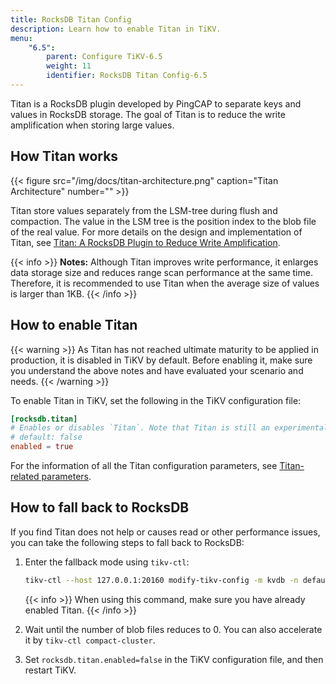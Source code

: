 ```yaml
---
title: RocksDB Titan Config
description: Learn how to enable Titan in TiKV.
menu:
    "6.5":
        parent: Configure TiKV-6.5
        weight: 11
        identifier: RocksDB Titan Config-6.5
---
```


Titan is a RocksDB plugin developed by PingCAP to separate keys and values in RocksDB storage. The goal of Titan is to reduce the write amplification when storing large values.

## How Titan works

{{< figure
    src="/img/docs/titan-architecture.png"
    caption="Titan Architecture"
    number="" >}}

Titan store values separately from the LSM-tree during flush and compaction. The value in the LSM tree is the position index to the blob file of the real value. For more details on the design and implementation of Titan, see [Titan: A RocksDB Plugin to Reduce Write Amplification](https://pingcap.com/blog/titan-storage-engine-design-and-implementation/).

{{< info >}}
**Notes:** Although Titan improves write performance, it enlarges data storage size and reduces range scan performance at the same time. Therefore, it is recommended to use Titan when the average size of values is larger than 1KB.
{{< /info >}}

## How to enable Titan

{{< warning >}}
As Titan has not reached ultimate maturity to be applied in production, it is disabled in TiKV by default. Before enabling it, make sure you understand the above notes and have evaluated your scenario and needs.
{{< /warning >}}

To enable Titan in TiKV, set the following in the TiKV configuration file:

```toml
[rocksdb.titan]
# Enables or disables `Titan`. Note that Titan is still an experimental feature.
# default: false
enabled = true
```

For the information of all the Titan configuration parameters, see [Titan-related parameters](../tikv-configuration-file/#rocksdbtitan).

## How to fall back to RocksDB

If you find Titan does not help or causes read or other performance issues, you can take the following steps to fall back to RocksDB:

1. Enter the fallback mode using `tikv-ctl`:

   ```bash
   tikv-ctl --host 127.0.0.1:20160 modify-tikv-config -m kvdb -n default.blob_run_mode -v "kFallback"
   ```

    {{< info >}}
When using this command, make sure you have already enabled Titan.
    {{< /info >}}

2. Wait until the number of blob files reduces to 0. You can also accelerate it by `tikv-ctl compact-cluster`.

3. Set `rocksdb.titan.enabled=false` in the TiKV configuration file, and then restart TiKV.
